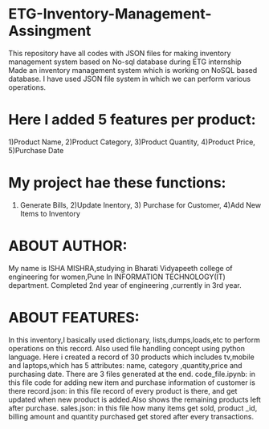 # ETG-Inventory-Management-Assingment
This repository have all codes with JSON files for making inventory management system based on No-sql  database during ETG internship
Made an inventory management system which is working on NoSQL based database.
I have used JSON file system in which we can perform various operations.
# Here I added 5 features per product:
1)Product Name, 2)Product Category, 3)Product Quantity, 4)Product Price, 5)Purchase Date

# My project hae these functions:
1) Generate Bills, 2)Update Inentory, 3) Purchase for Customer, 4)Add New Items to Inventory

# ABOUT AUTHOR:
 My name is ISHA MISHRA,studying in Bharati Vidyapeeth college of engineering for women,Pune
 In INFORMATION TECHNOLOGY(IT) department. Completed 2nd year of engineering ,currently in 3rd year.
 
# ABOUT FEATURES:
In this inventory,I basically used dictionary, lists,dumps,loads,etc to perform operations on this record. Also used file handling concept using python language.
Here i created a record of 30 products which includes tv,mobile and laptops,which has 5 attributes: name, category ,quantity,price and purchasing date.
There are 3 files generated at the end.
 code_file.ipynb: in this file code for adding new item and purchase information of customer is there
 record.json: in this file record of every product is there, and get updated when new product is added.Also shows the remaining products left after purchase.
 sales.json: in this file how many items get sold, product _id, billing amount and quantity purchased get stored after every transactions. 

